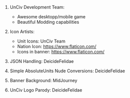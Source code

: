 1. UnCiv Development Team:
	- Awesome desktopp/mobile game
	- Beautiful Modding capabilities

2. Icon Artists: 
	- Unit Icons: UnCiv Team
	- Nation Icon: https://www.flaticon.com/
	- Icons in banner: https://www.flaticon.com/

1. JSON Handling: DeicideFelidae
2. Simple AbsoluteUnits Nude Conversions: DeicideFelidae
3. Banner Background: MidJourney
4. UnCiv Logo Parody: DeicideFelidae
